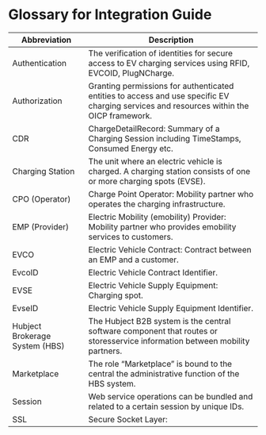 
#  Glossary for Integration Guide
|Abbreviation|Description|
|-------------|-----------|
|Authentication|The verification of identities for secure access to EV charging services using RFID, EVCOID, PlugNCharge.|
|Authorization|Granting permissions for authenticated entities to access and use specific EV charging services and resources within the OICP framework.|
|CDR|ChargeDetailRecord: Summary of a Charging Session including TimeStamps, Consumed Energy etc.|
|Charging Station|The unit where an electric vehicle is charged. A charging station consists of one or more charging spots (EVSE).|
|CPO (Operator)|Charge Point Operator: Mobility partner who operates the charging infrastructure.|
|EMP (Provider)|Electric Mobility (emobility) Provider: Mobility partner who provides emobility services to customers.|
|EVCO|Electric Vehicle Contract: Contract between an EMP and a customer.|
|EvcoID|Electric Vehicle Contract Identifier.|
|EVSE|Electric Vehicle Supply Equipment: Charging spot.|
|EvseID|Electric Vehicle Supply Equipment Identifier.|
|Hubject Brokerage System (HBS)|The Hubject B2B system is the central software component that routes or storesservice information between mobility partners.|
|Marketplace|The role “Marketplace” is bound to the central the administrative function of the HBS system.|
|Session|Web service operations can be bundled and related to a certain session by unique IDs.|
|SSL|Secure Socket Layer:|![image](https://github.com/FirasHubject/OICP23_Integration_Guide/assets/135227574/5be9805d-dc22-4382-b2c8-932d211d4ff4)


